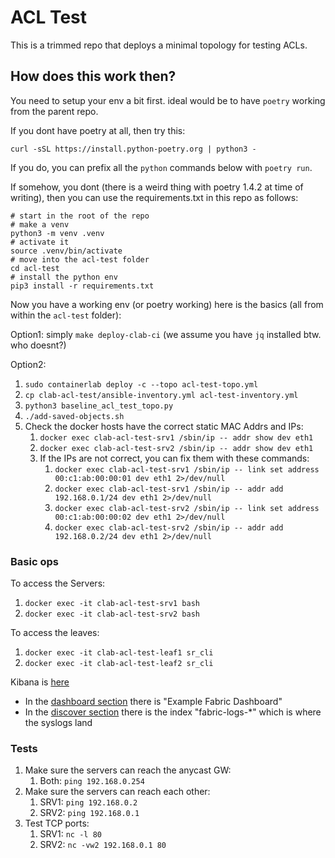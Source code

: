 # ACL Test

This is a trimmed repo that deploys a minimal topology for testing ACLs.

## How does this work then?

You need to setup your env a bit first. ideal would be to have `poetry` working from the parent repo.

If you dont have poetry at all, then try this:

`curl -sSL https://install.python-poetry.org | python3 -`

If you do, you can prefix all the `python` commands below with `poetry run`.

If somehow, you dont (there is a weird thing with poetry 1.4.2 at time of writing), then you can use the requirements.txt in this repo as follows:

```shell
# start in the root of the repo
# make a venv
python3 -m venv .venv
# activate it
source .venv/bin/activate
# move into the acl-test folder
cd acl-test
# install the python env
pip3 install -r requirements.txt
```

Now you have a working env (or poetry working) here is the basics (all from within the `acl-test` folder):

Option1: simply `make deploy-clab-ci` (we assume you have `jq` installed btw. who doesnt?)

Option2:

1. `sudo containerlab deploy -c --topo acl-test-topo.yml`
2. `cp clab-acl-test/ansible-inventory.yml acl-test-inventory.yml`
3. `python3 baseline_acl_test_topo.py`
4. `./add-saved-objects.sh`
5. Check the docker hosts have the correct static MAC Addrs and IPs:
   1. `docker exec clab-acl-test-srv1 /sbin/ip -- addr show dev eth1`
   2. `docker exec clab-acl-test-srv2 /sbin/ip -- addr show dev eth1`
   3. If the IPs are not correct, you can fix them with these commands:
      1. `docker exec clab-acl-test-srv1 /sbin/ip -- link set address 00:c1:ab:00:00:01 dev eth1 2>/dev/null`
      2. `docker exec clab-acl-test-srv1 /sbin/ip -- addr add 192.168.0.1/24 dev eth1 2>/dev/null`
      3. `docker exec clab-acl-test-srv2 /sbin/ip -- link set address 00:c1:ab:00:00:02 dev eth1 2>/dev/null`
      4. `docker exec clab-acl-test-srv2 /sbin/ip -- addr add 192.168.0.2/24 dev eth1 2>/dev/null`

### Basic ops

To access the Servers:

   1. `docker exec -it clab-acl-test-srv1 bash`
   2. `docker exec -it clab-acl-test-srv2 bash`

To access the leaves:

   1. `docker exec -it clab-acl-test-leaf1 sr_cli`
   2. `docker exec -it clab-acl-test-leaf2 sr_cli`

Kibana is [here](http://localhost:5601/)

* In the [dashboard section](http://localhost:5601/app/dashboards#/) there is "Example Fabric Dashboard"
* In the [discover section](http://localhost:5601/app/discover) there is the index "fabric-logs-*" which is where the syslogs land

### Tests

1. Make sure the servers can reach the anycast GW:
   1. Both: `ping 192.168.0.254`
2. Make sure the servers can reach each other:
   1. SRV1: `ping 192.168.0.2`
   2. SRV2: `ping 192.168.0.1`
3. Test TCP ports:
   1. SRV1: `nc -l 80`
   2. SRV2: `nc -vw2 192.168.0.1 80`
